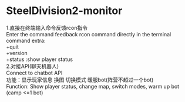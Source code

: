 # SteelDivision2-monitor
1.直接在终端输入命令反馈rcon指令  
 Enter the command feedback rcon command directly in the terminal  
 command extra:  
 +quit  
 +version  
 +status  :show player status  
2.对接API(聊天机器人)  
Connect to chatbot API  
  功能：显示玩家信息 换图 切换模式 暖服bot(阵营不超过一个bot)  
  Function: Show player status, change map, switch modes, warm up bot (camp <=1 bot)  
